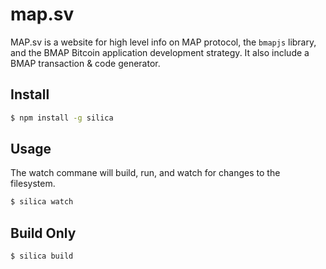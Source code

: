 # map.sv
MAP.sv is a website for high level info on MAP protocol, the `bmapjs` library, and the BMAP Bitcoin application development strategy. It also include a BMAP transaction & code generator.

## Install
```bash
$ npm install -g silica
```

## Usage
The watch commane will build, run, and watch for changes to the filesystem.

```bash
$ silica watch
```

## Build Only
```bash
$ silica build
```
